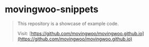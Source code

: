 # movingwoo-snippets  

> This repository is a showcase of example code.
>
> Visit: [https://github.com/movingwoo/movingwoo.github.io](https://github.com/movingwoo/movingwoo.github.io)
  
